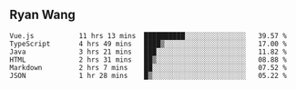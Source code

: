 ## Ryan Wang

<!--START_SECTION:waka-->

```text
Vue.js           11 hrs 13 mins  ██████████░░░░░░░░░░░░░░░   39.57 %
TypeScript       4 hrs 49 mins   ████▒░░░░░░░░░░░░░░░░░░░░   17.00 %
Java             3 hrs 21 mins   ███░░░░░░░░░░░░░░░░░░░░░░   11.82 %
HTML             2 hrs 31 mins   ██▒░░░░░░░░░░░░░░░░░░░░░░   08.88 %
Markdown         2 hrs 7 mins    ██░░░░░░░░░░░░░░░░░░░░░░░   07.52 %
JSON             1 hr 28 mins    █▒░░░░░░░░░░░░░░░░░░░░░░░   05.22 %
```

<!--END_SECTION:waka-->
